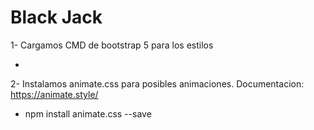 # Black Jack

1- Cargamos CMD de bootstrap 5 para los estilos

- <link href="https://cdn.jsdelivr.net/npm/bootstrap@5.0.2/dist/css/bootstrap.min.css" rel="stylesheet" integrity="sha384-EVSTQN3/azprG1Anm3QDgpJLIm9Nao0Yz1ztcQTwFspd3yD65VohhpuuCOmLASjC" crossorigin="anonymous">

2- Instalamos animate.css para posibles animaciones. Documentacion: https://animate.style/

- npm install animate.css --save
